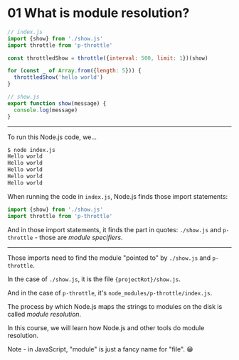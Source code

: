 # 01 What is module resolution?

```js
// index.js
import {show} from './show.js'
import throttle from 'p-throttle'

const throttledShow = throttle({interval: 500, limit: 1})(show)

for (const _ of Array.from({length: 5})) {
  throttledShow('hello world')
}

// show.js
export function show(message) {
  console.log(message)
}
```

---

To run this Node.js code, we...

```sh
$ node index.js
Hello world
Hello world
Hello world
Hello world
Hello world
```

When running the code in `index.js`, Node.js finds those import statements:

```js
import {show} from './show.js'
import throttle from 'p-throttle'
```

And in those import statements, it finds the part in quotes: `./show.js` and `p-throttle` -
those are _module specifiers_.

---

Those imports need to find the module "pointed to" by `./show.js` and `p-throttle`.

In the case of `./show.js`, it is the file `{projectRot}/show.js`.

And in the case of `p-throttle`, it's `node_modules/p-throttle/index.js`.

The process by which Node.js maps the strings to modules on the disk is called _module resolution_.

In this course, we will learn how Node.js and other tools do module resolution.

Note - in JavaScript, "module" is just a fancy name for "file". 😁
